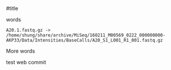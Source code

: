 #title

words

```
A20.1.fastq.gz -> /home/shung/share/archive/MiSeq/160211_M00569_0222_000000000-AKP33/Data/Intensities/BaseCalls/A20_S1_L001_R1_001.fastq.gz
```

More words

test web commit
